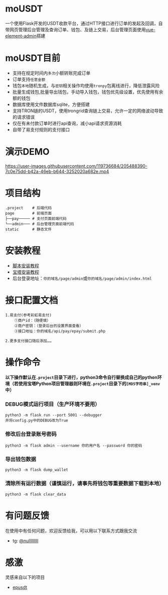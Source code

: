 # moUSDT
一个使用Flask开发的USDT收款平台，通过HTTP接口进行订单的发起及回调，自带网页管理后台管理及查询订单、钱包、及链上交易，后台管理页面使用[vue-element-admin](https://github.com/PanJiaChen/vue-element-admin)搭建


# moUSDT目前
* 支持在规定时间内`多次`小额转账完成订单
* 订单支持`任意金额`
* 钱包`本地`随机生成，与`密钥`相关操作均使用`tronpy`包离线进行，降低泄露风险
* 批量生成钱包,批量导出钱包，手动导入钱包，钱包优先级设置，优先使用有余额的钱包
* 数据库使用文件数据库sqlite，方便搭建
* 支持TRON链的USDT，使用trongrid查询链上交易，允许一定的网络波动导致的请求错误
* 仅在有未付款订单时进行api查询，减小api请求资源消耗
* 自带了易支付规则的支付接口

# 演示DEMO
https://user-images.githubusercontent.com/119736684/205488390-7c0e75dd-b42a-46eb-b644-3252020a682e.mp4


# 项目结构
```angular2html
.project    # 后端代码
page        # 前端页面
├──pay───── # 支付页面前端代码
└──admin─── # 后台管理页面前端代码
static      # 静态文件
```

# 安装教程
- [脚本安装教程](wiki/MANUALLY_RUN.md)
- [宝塔安装教程](wiki/BT_RUN.md)
- 后台登录地址：`你的域名/page/admin`或`你的域名/page/admin/index.html`

# 接口配置文档
    1.易支付(参考彩虹易支付)
        ①商户id：（随便填）
        ②商户密钥：（登录后台的设置界面查看）
        ③接口地址：你的域名/api/pay/epay/submit.php

    2.更多支付接口随后添加……

# 操作命令
#### 以下操作默认在`.project`目录下进行，python3命令自行替换成自己的python环境（若使用宝塔Python项目管理器则环境在`.project`目录下的`[MD5字符串]_venv`中）

### DEBUG模式运行项目（生产环境不要用）
    python3 -m flask run --port 5001 --debugger
    并将config.py中的DEBUG改为True

### 修改后台登录账号密码
    python3 -m flask admin --username 你的用户名 --password 你的密码

### 导出钱包数据
    python3 -m flask dump_wallet

### 清除所有运行数据（谨慎运行，请事先将钱包等重要数据下载到本地）
    python3 -m flask clear_data

# 有问题反馈
在使用中有任何问题，欢迎反馈给我，可以用以下联系方式跟我交流
* tg: [@nulllllllll](https://t.me/nulllllllll)


# 感激
灵感来自以下的项目

* [epusdt](https://github.com/assimon/epusdt)
